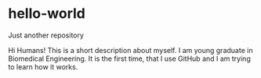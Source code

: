 # hello-world
Just another repository

Hi Humans!
This is a short description about myself. I am young graduate in Biomedical Engineering.
It is the first time, that I use GitHub and I am trying to learn how it works.
